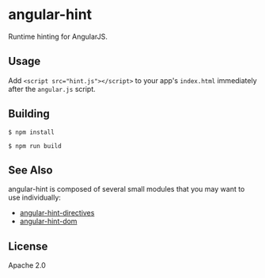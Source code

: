 # angular-hint

Runtime hinting for AngularJS.

## Usage

Add `<script src="hint.js"></script>` to your app's `index.html` immediately after the
`angular.js` script.


## Building

```shell
$ npm install
```

```shell
$ npm run build
```

## See Also

angular-hint is composed of several small modules that you may want to use individually:

* [angular-hint-directives](https://github.com/angular/angular-hint-directives)
* [angular-hint-dom](https://github.com/angular/angular-hint-dom)

## License
Apache 2.0
